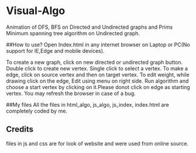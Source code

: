 # Visual-Algo
Animation of DFS, BFS on Directed and Undirected graphs and Prims Minimum spanning tree algorithm on Undirected graph.

##How to use?
Open Index.html in any internet browser on Laptop or PC(No support for IE,Edge and mobile devices).

To create a new graph, click on new directed or undirected graph button.
Double click to create new vertex.
Single click to select a vertex.
To make a edge, click on source vertex and then on target vertex.
To edit weight, while drawing click on the edge, Edit using menu on right side.
Run algorithm and choose a start vertex by clicking on it.Please donot click on edge as starting vertex.
You may refresh the browser in case of a bug.

##My files
All the files in html_algo, js_algo, js_index, index.html are completely coded by me.

## Credits
files in js and css are for look of website and were used from online source. 
